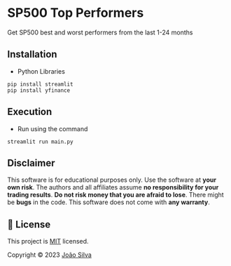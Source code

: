 # SP500 Top Performers

Get SP500 best and worst performers from the last 1-24 months

## Installation

- Python Libraries
```text
pip install streamlit
pip install yfinance
```

## Execution
- Run using the command
```text
streamlit run main.py
```

## Disclaimer
This software is for educational purposes only. Use the software at **your own risk**. The authors and all affiliates assume **no responsibility for your trading results**. **Do not risk money that you are afraid to lose**. There might be **bugs** in the code. This software does not come with **any warranty**.

## 📝 License

This project is [MIT](https://github.com/jptsantossilva/sp500-top-performers/blob/main/README.md) licensed.

Copyright © 2023 [João Silva](https://github.com/jptsantossilva)
